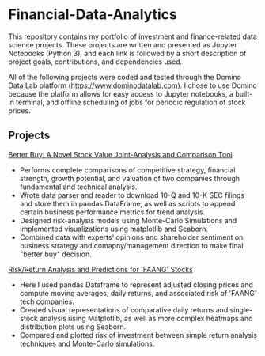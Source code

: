 # Financial-Data-Analytics


This repository contains my portfolio of investment and finance-related data science projects. These projects are written and presented as Jupyter Notebooks (Python 3), and each link is followed by a short description of project goals, contributions, and dependencies used. 


All of the following projects were coded and tested through the Domino Data Lab platform (https://www.dominodatalab.com). I chose to use Domino because the platform allows for easy access to Jupyter notebooks, a built-in terminal, and offline scheduling of jobs for periodic regulation of stock prices. 

## Projects ##

[Better Buy: A Novel Stock Value Joint-Analysis and Comparison Tool](https://github.com/quinamatics/Financial-Data-Analytics/blob/master/Better%20Buy.ipynb)
  * Performs complete comparisons of competitive strategy, financial strength, growth potential, and valuation of two companies through fundamental and technical analysis.
  * Wrote data parser and reader to download 10-Q and 10-K SEC filings and store them in pandas DataFrame, as well as scripts to append certain business performance metrics for trend analysis.
  * Designed risk-analysis models using Monte-Carlo Simulations and implemented visualizations using matplotlib and Seaborn.
  * Combined data with experts' opinions and shareholder sentiment on business strategy and comapny/management direction to make final "better buy" decision.



[Risk/Return Analysis and Predictions for 'FAANG' Stocks](https://github.com/quinamatics/Financial-Data-Analytics/blob/master/Risk%20Analysis%20of%20Tech%20Stocks.ipynb)
  * Here I used pandas Dataframe to represent adjusted closing prices and compute moving averages, daily returns, and associated risk of 'FAANG' tech companies.
  * Created visual representations of comparative daily returns and single-stock analysis using Matplotlib, as well as more complex heatmaps and distribution plots using Seaborn. 
  * Compared and plotted risk of investment between simple return analysis techniques and Monte-Carlo simulations.


